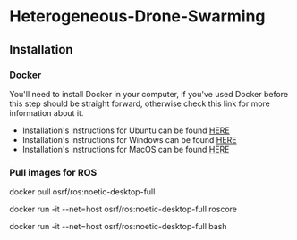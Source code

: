 # Heterogeneous-Drone-Swarming

## Installation

### Docker
You'll need to install Docker in your computer, if you've used Docker before this step should be straight forward, otherwise check this link for more information about it.

- Installation's instructions for Ubuntu can be found [HERE](https://docs.docker.com/engine/installation/linux/ubuntu/)
- Installation's instructions for Windows can be found [HERE](https://docs.docker.com/docker-for-windows/install/)
- Installation's instructions for MacOS can be found [HERE](https://docs.docker.com/docker-for-mac/install/)

### Pull images for ROS 
docker pull osrf/ros:noetic-desktop-full

docker run -it --net=host osrf/ros:noetic-desktop-full roscore

docker run -it --net=host osrf/ros:noetic-desktop-full bash
